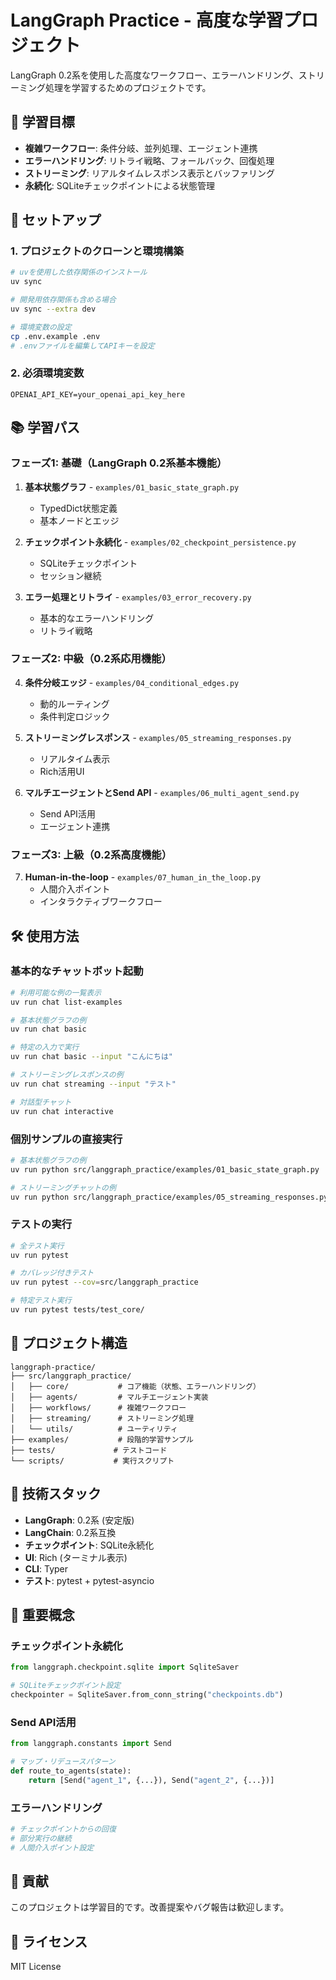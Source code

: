 # LangGraph Practice - 高度な学習プロジェクト

LangGraph 0.2系を使用した高度なワークフロー、エラーハンドリング、ストリーミング処理を学習するためのプロジェクトです。

## 🎯 学習目標

- **複雑ワークフロー**: 条件分岐、並列処理、エージェント連携
- **エラーハンドリング**: リトライ戦略、フォールバック、回復処理
- **ストリーミング**: リアルタイムレスポンス表示とバッファリング
- **永続化**: SQLiteチェックポイントによる状態管理

## 🚀 セットアップ

### 1. プロジェクトのクローンと環境構築

```bash
# uvを使用した依存関係のインストール
uv sync

# 開発用依存関係も含める場合
uv sync --extra dev

# 環境変数の設定
cp .env.example .env
# .envファイルを編集してAPIキーを設定
```

### 2. 必須環境変数

```env
OPENAI_API_KEY=your_openai_api_key_here
```

## 📚 学習パス

### フェーズ1: 基礎（LangGraph 0.2系基本機能）

1. **基本状態グラフ** - `examples/01_basic_state_graph.py`
   - TypedDict状態定義
   - 基本ノードとエッジ

2. **チェックポイント永続化** - `examples/02_checkpoint_persistence.py`
   - SQLiteチェックポイント
   - セッション継続

3. **エラー処理とリトライ** - `examples/03_error_recovery.py`
   - 基本的なエラーハンドリング
   - リトライ戦略

### フェーズ2: 中級（0.2系応用機能）

4. **条件分岐エッジ** - `examples/04_conditional_edges.py`
   - 動的ルーティング
   - 条件判定ロジック

5. **ストリーミングレスポンス** - `examples/05_streaming_responses.py`
   - リアルタイム表示
   - Rich活用UI

6. **マルチエージェントとSend API** - `examples/06_multi_agent_send.py`
   - Send API活用
   - エージェント連携

### フェーズ3: 上級（0.2系高度機能）

7. **Human-in-the-loop** - `examples/07_human_in_the_loop.py`
   - 人間介入ポイント
   - インタラクティブワークフロー

## 🛠 使用方法

### 基本的なチャットボット起動

```bash
# 利用可能な例の一覧表示
uv run chat list-examples

# 基本状態グラフの例
uv run chat basic

# 特定の入力で実行
uv run chat basic --input "こんにちは"

# ストリーミングレスポンスの例
uv run chat streaming --input "テスト"

# 対話型チャット
uv run chat interactive
```

### 個別サンプルの直接実行

```bash
# 基本状態グラフの例
uv run python src/langgraph_practice/examples/01_basic_state_graph.py

# ストリーミングチャットの例
uv run python src/langgraph_practice/examples/05_streaming_responses.py
```

### テストの実行

```bash
# 全テスト実行
uv run pytest

# カバレッジ付きテスト
uv run pytest --cov=src/langgraph_practice

# 特定テスト実行
uv run pytest tests/test_core/
```

## 📁 プロジェクト構造

```
langgraph-practice/
├── src/langgraph_practice/
│   ├── core/           # コア機能（状態、エラーハンドリング）
│   ├── agents/         # マルチエージェント実装
│   ├── workflows/      # 複雑ワークフロー
│   ├── streaming/      # ストリーミング処理
│   └── utils/          # ユーティリティ
├── examples/           # 段階的学習サンプル
├── tests/             # テストコード
└── scripts/           # 実行スクリプト
```

## 🔧 技術スタック

- **LangGraph**: 0.2系 (安定版)
- **LangChain**: 0.2系互換
- **チェックポイント**: SQLite永続化
- **UI**: Rich (ターミナル表示)
- **CLI**: Typer
- **テスト**: pytest + pytest-asyncio

## 📖 重要概念

### チェックポイント永続化
```python
from langgraph.checkpoint.sqlite import SqliteSaver

# SQLiteチェックポイント設定
checkpointer = SqliteSaver.from_conn_string("checkpoints.db")
```

### Send API活用
```python
from langgraph.constants import Send

# マップ・リデュースパターン
def route_to_agents(state):
    return [Send("agent_1", {...}), Send("agent_2", {...})]
```

### エラーハンドリング
```python
# チェックポイントからの回復
# 部分実行の継続
# 人間介入ポイント設定
```

## 🤝 貢献

このプロジェクトは学習目的です。改善提案やバグ報告は歓迎します。

## 📄 ライセンス

MIT License